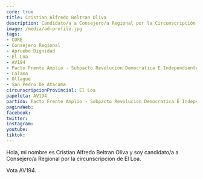 ```yaml
---
core: true
title: Cristian Alfredo Beltran Oliva
description: Candidato/a a Consejero/a Regional por la Circunscripción de El Loa
image: /media/ad-profile.jpg
tags:
- CORE
- Consejero Regional
- Apruebo Dignidad
- El Loa
- AV194
- Pacto Frente Amplio - Subpacto Revolucion Democratica E Independientes - Independientes
- Calama
- Ollague
- San Pedro De Atacama
circunscripcionProvincial: El Loa
papeleta: AV194
partido: Pacto Frente Amplio - Subpacto Revolucion Democratica E Independientes - Independientes
paginaWeb:
facebook:
twitter:
instagram:
youtube:
tiktok:
---
```

Hola, mi nombre es Cristian Alfredo Beltran Oliva y soy candidato/a a Consejero/a Regional por la circunscripcion de El Loa.

Vota AV194.